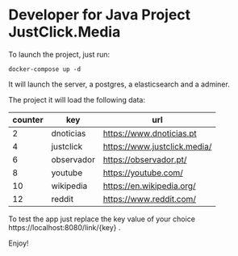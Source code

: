 # Developer for Java Project JustClick.Media

To launch the project, just run:

```
docker-compose up -d
```

It will launch the server, a postgres, a elasticsearch and a adminer.

The project it will load the following data:

| counter  | key  | url |
|---|---|---|
| 2 | dnoticias | https://www.dnoticias.pt |
| 4 | justclick | https://www.justclick.media/ |
| 6 | observador | https://observador.pt/ |
| 8 | youtube | https://youtube.com/ |
| 10 | wikipedia | https://en.wikipedia.org/ |
| 12 | reddit | https://www.reddit.com/ |

To test the app just replace the key value of your choice https://localhost:8080/link/{key} .

Enjoy!